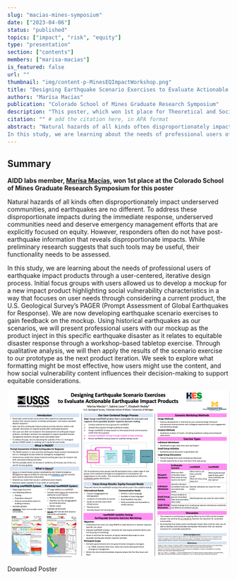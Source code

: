 ```yaml
---
slug: "macias-mines-symposium"
date: ["2023-04-06"]
status: "published"
topics: ["impact", "risk", "equity"]
type: "presentation"
section: ["contents"]
members: ["marisa-macias"]
is_featured: false
url: ""
thumbnail: "img/content-p-MinesEQImpactWorkshop.png"
title: "Designing Earthquake Scenario Exercises to Evaluate Actionable Earthquake Impact Products"
authors: "Marísa Macías"
publication: "Colorado School of Mines Graduate Research Symposium"
description: "This poster, which won 1st place for Theoretical and Social Sciences, provides an overview of user engagement to design more actionable earthquake information products at the USGS."
citation: "" # add the citation here, in APA format
abstract: "Natural hazards of all kinds often disproportionately impact underserved communities, and earthquakes are no different. To address these disproportionate impacts during the immediate response, underserved communities need and deserve emergency management efforts that are explicitly focused on equity. However, responders often do not have post-earthquake information that reveals disproportionate impacts. While preliminary research suggests that such tools may be useful, their functionality needs to be assessed.
In this study, we are learning about the needs of professional users of earthquake impact products through a user-centered, iterative design process. Initial focus groups with users allowed us to develop a mockup for a new impact product highlighting social vulnerability characteristics in a way that focuses on user needs through considering a current product, the U.S. Geological Survey’s PAGER (Prompt Assessment of Global Earthquakes for Response). We are now developing earthquake scenario exercises to gain feedback on the mockup. Using historical earthquakes as our scenarios, we will present professional users with our mockup as the product inject in this specific earthquake disaster as it relates to equitable disaster response through a workshop-based tabletop exercise. Through qualitative analysis, we will then apply the results of the scenario exercise to our prototype as the next product iteration. We seek to explore what formatting might be most effective, how users might use the content, and how social vulnerability content influences their decision-making to support equitable considerations."
---
```


## Summary 

**AIDD labs member, [Marísa Macías](http://disasterdata.engin.umich.edu/team/marisa-macias), won 1st place at the Colorado School of Mines Graduate Research Symposium for this poster**

Natural hazards of all kinds often disproportionately impact underserved communities, and earthquakes are no different. To address these disproportionate impacts during the immediate response, underserved communities need and deserve emergency management efforts that are explicitly focused on equity. However, responders often do not have post-earthquake information that reveals disproportionate impacts. While preliminary research suggests that such tools may be useful, their functionality needs to be assessed.

In this study, we are learning about the needs of professional users of earthquake impact products through a user-centered, iterative design process. Initial focus groups with users allowed us to develop a mockup for a new impact product highlighting social vulnerability characteristics in a way that focuses on user needs through considering a current product, the U.S. Geological Survey’s PAGER (Prompt Assessment of Global Earthquakes for Response). We are now developing earthquake scenario exercises to gain feedback on the mockup. Using historical earthquakes as our scenarios, we will present professional users with our mockup as the product inject in this specific earthquake disaster as it relates to equitable disaster response through a workshop-based tabletop exercise. Through qualitative analysis, we will then apply the results of the scenario exercise to our prototype as the next product iteration. We seek to explore what formatting might be most effective, how users might use the content, and how social vulnerability content influences their decision-making to support equitable considerations.

![](./content-p-MinesEQImpactWorkshop.png)

<Link is-button doOpenInNewTab to="https://drive.google.com/file/d/151SnqWl2EAYKSbhw1LAGh_5wRditJqio/view?usp=sharing"> Download Poster </Link>
